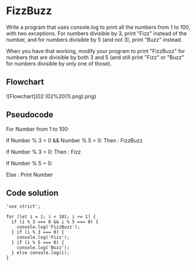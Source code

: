 # FizzBuzz

Write a program that uses console.log to print all the numbers from 1 to 100, with two exceptions. For numbers divisible by 3, print "Fizz" instead of the number, and for numbers divisible by 5 (and not 3), print "Buzz" instead.

When you have that working, modify your program to print "FizzBuzz" for numbers that are divisible by both 3 and 5 (and still print "Fizz" or "Buzz" for numbers divisible by only one of those).

## Flowchart    

![Flowchart](02 (02%20(1).png).png)  

## Pseudocode   

For Number from 1 to 100: 

If Number % 3 = 0 && Number % 5 = 0: 
Then : FizzBuzz

If Number % 3 = 0: 
Then : Fizz

If Number % 5 = 0: 

Else : Print Number   

## Code solution   

```
'use strict';

for (let i = 1; i < 101; i += 1) {
  if (i % 3 === 0 && i % 5 === 0) {
    console.log('FizzBuzz');
  } if (i % 3 === 0) {
    console.log('Fizz');
  } if (i % 5 === 0) {
    console.log('Buzz');
  } else console.log(i);
}
```